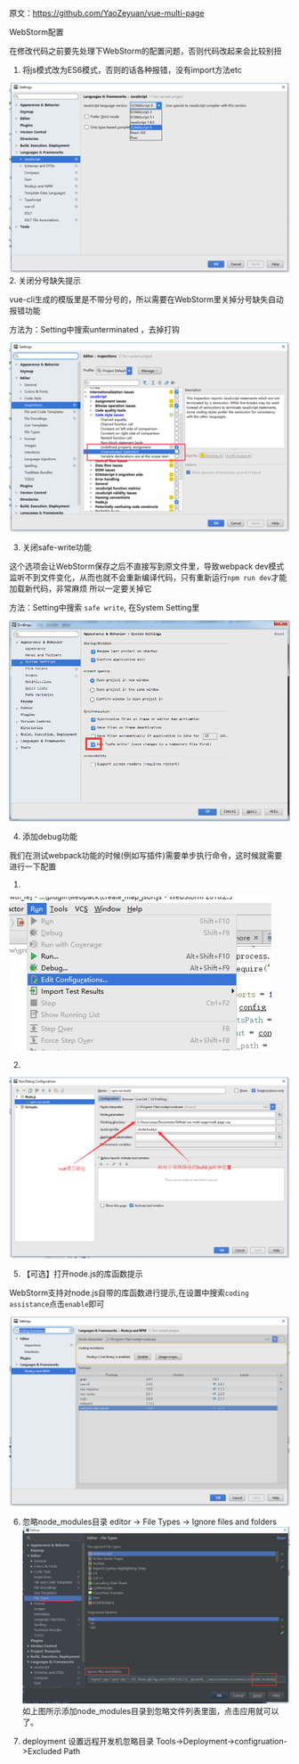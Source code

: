 原文：https://github.com/YaoZeyuan/vue-multi-page

WebStorm配置

在修改代码之前要先处理下WebStorm的配置问题，否则代码改起来会比较别扭
1.  将js模式改为ES6模式，否则的话各种报错，没有import方法etc

![webstorm-config-js-es6-mode](./img/webstorm-config-js-es6-mode.png)
2.  关闭分号缺失提示

vue-cli生成的模版里是不带分号的，所以需要在WebStorm里关掉分号缺失自动报错功能

方法为：Setting中搜索unterminated ，去掉打钩

![webstorm-config-unset-unterminated](./img/webstorm-config-unset-unterminated.png)

3.  关闭safe-write功能

这个选项会让WebStorm保存之后不直接写到原文件里，导致webpack dev模式监听不到文件变化，从而也就不会重新编译代码，只有重新运行`npm run dev`才能加载新代码，非常麻烦
所以一定要关掉它

方法：Setting中搜索 `safe write`, 在System Setting里

![webstorm-config-close-safe-write](./img/webstorm-config-close-safe-write.png)

4.  添加debug功能

我们在测试webpack功能的时候(例如写插件)需要单步执行命令，这时候就需要进行一下配置

1.
![webstorm-config-add-debug-config-step-1](./img/webstorm-config-add-debug-config-step-1.png)

2.
  ![webstorm-config-add-debug-config-step-2](./img/webstorm-config-add-debug-config-step-2.png)

5.  【可选】打开node.js的库函数提示

WebStorm支持对node.js自带的库函数进行提示,在设置中搜索`coding assistance`点击`enable`即可

![webstorm-config-enable-coding-assistance](./img/webstorm-config-enable-coding-assistance.png)

6.  忽略node_modules目录
editor -> File Types -> Ignore files and folders
![webstorm-config-ignore_node_modules](./img/webstorm-config-ignore_node_modules.png)
如上图所示添加node_modules目录到忽略文件列表里面，点击应用就可以了。

7. deployment 设置远程开发机忽略目录
Tools->Deployment->configruation->Excluded Path
